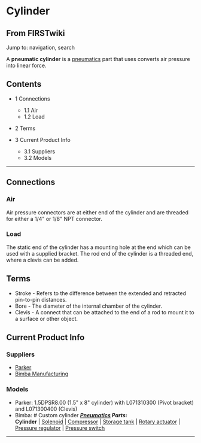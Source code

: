 # Cylinder

## From FIRSTwiki

Jump to: navigation, search

A **pneumatic cylinder** is a [pneumatics](pneumatics) part that uses converts air pressure into linear force.

## Contents

- 1 Connections

  - 1.1 Air
  - 1.2 Load

- 2 Terms
- 3 Current Product Info

  - 3.1 Suppliers
  - 3.2 Models

--------------------------------------------------------------------------------

## Connections

### Air

Air pressure connectors are at either end of the cylinder and are threaded for either a 1/4" or 1/8" NPT connector.

### Load

The static end of the cylinder has a mounting hole at the end which can be used with a supplied bracket. The rod end of the cylinder is a threaded end, where a clevis can be added.

## Terms

- Stroke - Refers to the difference between the extended and retracted pin-to-pin distances.
- Bore - The diameter of the internal chamber of the cylinder.
- Clevis - A connect that can be attached to the end of a rod to mount it to a surface or other object.

## Current Product Info

### Suppliers

- [Parker](http://www.parker.com "http://www.parker.com")
- [Bimba Manufacturing](http://www.bimba.com "http://www.bimba.com")

### Models

- Parker: 1.5DPSR8.00 (1.5" x 8" cylinder) with L071310300 (Pivot bracket) and L071300400 (Clevis)
- Bimba: # Custom cylinder _**[Pneumatics](pneumatics) Parts:**_<br>
  **Cylinder** | [Solenoid](Solenoid "Solenoid") | [Compressor](Compressor "Compressor") | [Storage tank](Storage_tank "Storage tank") | [Rotary actuator](Rotary_actuator "Rotary actuator") | [Pressure regulator](Pressure_regulator "Pressure regulator") | [Pressure switch](Pressure_switch "Pressure switch")

--------------------------------------------------------------------------------
